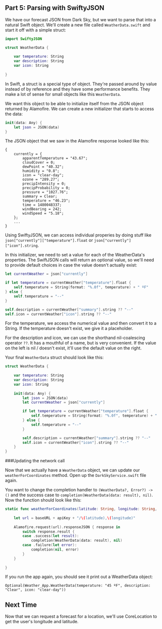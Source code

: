 ## Part 5: Parsing with SwiftyJSON

We have our forecast JSON from Dark Sky, but we want to parse that into a natural Swift object. We'll create a new file called `WeatherData.swift` and start it off with a simple struct:

```swift
import SwiftyJSON

struct WeatherData {
    
    var temperature: String
    var description: String
    var icon: String
    
}
```

In Swift, a struct is a special type of object. They're passed around by value instead of by reference and they have some performance benefits. They make a lot of sense for small objects like this `WeatherData`.

We want this object to be able to initialize itself from the JSON object returned by Alamofire. We can create a new initializer that starts to access the data:

```swift
init(data: Any) {
    let json = JSON(data)
}
```

The JSON object that we saw in the Alamofire response looked like this:

```
{
    currently = {
        apparentTemperature = "43.67";
        cloudCover = 0;
        dewPoint = "40.32";
        humidity = "0.8";
        icon = "clear-day";
        ozone = "289.27";
        precipIntensity = 0;
        precipProbability = 0;
        pressure = "1027.76";
        summary = Clear;
        temperature = "46.23";
        time = 1480048337;
        windBearing = 242;
        windSpeed = "5.18";
    };
    ...
}
```

Using SwiftyJSON, we can access individual properies by doing stuff like `json["currently"]["temperature"].float` or `json["currently"]["icon"].string`. 

In this initializer, we need to set a value for each of the WeatherData's properties. The SwiftJSON calls will return an optional value, so we'll need to provide default choices in case the value doesn't actually exist:

```swift
let currentWeather = json["currently"]

if let temperature = currentWeather["temperature"].float {
    self.temperature = String(format: "%.0f", temperature) + " ºF"
} else {
    self.temperature = "--"
}

self.description = currentWeather["summary"].string ?? "--"
self.icon = currentWeather["icon"].string ?? "--"
```

For the temperature, we access the numerical value and then convert it to a String. If the temperature doesn't exist, we give it a placeholder.

For the description and icon, we can use the shorthand nil-coalescing operator `??`. It has a mouthful of a name, but is very convenient. If the value on the left is nil / doesn't exist, it'll use the default value on the right. 

Your final `WeatherData` struct should look like this:

```swift
struct WeatherData {
    
    var temperature: String
    var description: String
    var icon: String
    
    init(data: Any) {
        let json = JSON(data)
        let currentWeather = json["currently"]

        if let temperature = currentWeather["temperature"].float {
            self.temperature = String(format: "%.0f", temperature) + " ºF"
        } else {
            self.temperature = "--"
        }

        self.description = currentWeather["summary"].string ?? "--"
        self.icon = currentWeather["icon"].string ?? "--"
    }
}
```

###Updating the network call

Now that we actually have a `WeatherData` object, we can update our `weatherForCoordinates` method. Open up the `DarkSkyService.swift` file again.

You want to change the completion handler to `(WeatherData?, Error?) -> ()` and the success case to `completion(WeatherData(data: result), nil)`. Now the function should look like this:

```swift
static func weatherForCoordinates(latitude: String, longitude: String, completion: @escaping (WeatherData?, Error?) -> ()) {
    
    let url = baseURL + apiKey + "/\(latitude),\(longitude)"
    
    Alamofire.request(url).responseJSON { response in
        switch response.result {
        case .success(let result):
            completion(WeatherData(data: result), nil)
        case .failure(let error):
            completion(nil, error)
        }
    }
    
}
```

If you run the app again, you should see it print out a WeatherData object: 
```
Optional(Weather_App.WeatherData(temperature: "45 ºF", description: "Clear", icon: "clear-day"))
```

## Next Time

Now that we can request a forecast for a location, we'll use CoreLocation to get the user's longitude and latitude.
